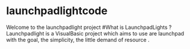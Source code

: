 # launchpadlightcode
Welcome to the launchpadlight project
#What is LaunchpadLights ?
Launchpadlight is a VisualBasic project which aims to use are launchpad with the goal, the simplicity, the little demand of resource .
